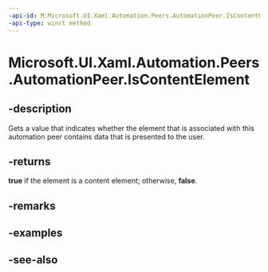 ```yaml
---
-api-id: M:Microsoft.UI.Xaml.Automation.Peers.AutomationPeer.IsContentElement
-api-type: winrt method
---
```


<!-- Method syntax
public bool IsContentElement()
-->

# Microsoft.UI.Xaml.Automation.Peers.AutomationPeer.IsContentElement

## -description
Gets a value that indicates whether the element that is associated with this automation peer contains data that is presented to the user.

## -returns
**true** if the element is a content element; otherwise, **false**.

## -remarks

## -examples

## -see-also
